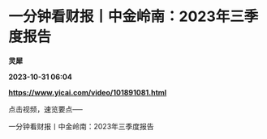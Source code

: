 # 一分钟看财报丨中金岭南：2023年三季度报告
**灵犀**

**2023-10-31 06:04**

**https://www.yicai.com/video/101891081.html**

点击视频，速览要点──

一分钟看财报丨中金岭南：2023年三季度报告